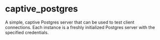 # captive_postgres

A simple, captive Postgres server that can be used to test client connections. Each instance
is a freshly initialized Postgres server with the specified credentials.

